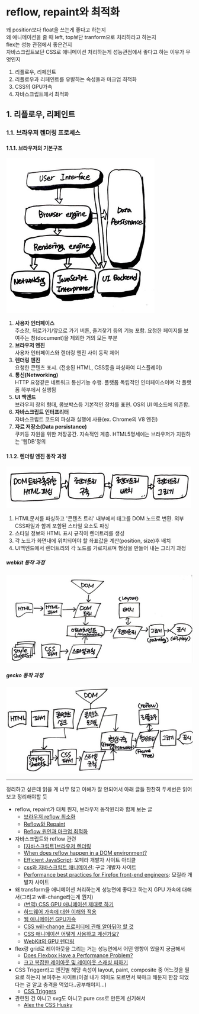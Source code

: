 # reflow, repaint와 최적화

왜 position보다 float을 쓰는게 좋다고 하는지  
왜 애니메이션을 줄 때 left, top보단 tranform으로 처리하라고 하는지  
flex는 성능 관점에서 좋은건지  
자바스크립트보단 CSS로 애니메이션 처리하는게 성능관점에서 좋다고 하는 이유가 무엇인지

1. 리플로우, 리페인트
2. 리플로우과 리페인트를 유발하는 속성들과 마크업 최적화
3. CSS의 GPU가속
4. 자바스크립트에서 최적화

## 1. 리플로우, 리페인트

### 1.1. 브라우저 렌더링 프로세스

#### 1.1.1. 브라우저의 기본구조

![브라우저 기본구조](../asset/browser.jpg)

1. **사용자 인터페이스**  
  주소창, 뒤로가기/앞으로 가기 버튼, 즐겨찾기 등의 기능 포함. 요청한 페이지를 보여주는 창(document)을 제외한 거의 모든 부분
2. **브라우저 엔진**  
  사용자 인터페이스와 렌더링 엔진 사이 동작 제어
3. **렌더링 엔진**  
  요청한 콘텐츠 표시. (전송된 HTML, CSS등을 파싱하여 디스플레이)
4. **통신(Networking)**  
  HTTP 요청같은 네트워크 통신기능 수행. 플랫폼 독립적인 인터페이스이며 각 플랫폼 하부에서 실행됨
5. **UI 백엔드**  
  브라우저 창의 형태, 콤보박스등 기본적인 장치를 표현. OS의 UI 메소드에 의존함.
6. **자바스크립트 인터프리터**  
  자바스크립트 코드의 파싱과 실행에 사용(ex. Chrome의 V8 엔진)
7. **자료 저장소(Data persistance)**  
  쿠키등 자원을 위한 저장공간. 지속적인 계층. HTML5명세에는 브라우저가 지원하는 '웹DB'정의

#### 1.1.2. 렌더링 엔진 동작 과정

![렌더링 엔진 basic flow](../asset/rendering.jpg)

1. HTML문서를 파싱하고 '콘텐츠 트리' 내부에서 태그를 DOM 노드로 변환. 외부 CSS파일과 함께 포함된 스타일 요소도 파싱
2. 스타일 정보와 HTML 표시 규칙이 렌더트리를 생성
3. 각 노드가 화면내에 위치되어야 할 좌표값을 계산(position, size)후 배치
4. UI백엔드에서 렌더트리의 각 노드를 가로지르며 형상을 만들어 내는 그리기 과정

##### webkit 동작 과정

![웹킷 동작과정](../asset/browser-webkit.JPG)

##### gecko 동작 과정

![게코 동작과정](../asset/browser-gecko.jpg)

---

정리하고 싶은데 읽을 게 너무 많고 이해가 잘 안되어서 아래 글들 찬찬히 두세번은 읽어보고 정리해야할 듯

+ reflow, repaint가 대체 뭔지, 브라우저 동작원리와 함께 보는 글
  - [브라우저 reflow 최소화](https://developers.google.com/speed/docs/insights/browser-reflow)
  - [Reflow와 Repaint](https://github.com/nhnent/fe.javascript/wiki/Reflow%EC%99%80-Repaint)
  - [Reflow 원인과 마크업 최적화](http://lists.w3.org/Archives/Public/public-html-ig-ko/2011Sep/att-0031/Reflow_____________________________Tip.pdf)
+ 자바스크립트와 reflow 관련
  - [[자바스크립트]브라우저 렌더링](http://12bme.tistory.com/140)
  - [When does reflow happen in a DOM environment?](https://stackoverflow.com/questions/510213/when-does-reflow-happen-in-a-dom-environment)
  - [Efficient JavaScript](https://dev.opera.com/articles/efficient-javascript/?page=3): 오페라 개발자 사이트 아티클
  - [css와 자바스크립트 애니메이션](https://developers.google.com/web/fundamentals/design-and-ux/animations/css-vs-javascript?hl=ko): 구글 개발자 사이트
  - [Performance best practices for Firefox front-end engineers](https://developer.mozilla.org/en-US/Firefox/Performance_best_practices_for_Firefox_fe_engineers): 모질라 개발자 사이트
+ 왜 transform을 애니메이션 처리하는게 성능면에 좋다고 하는지 GPU 가속에 대해서(그리고 will-change라는게 뭔지)
  - [(번역) CSS GPU 애니메이션 제대로 하기](http://wit.nts-corp.com/2017/08/31/4861)
  - [하드웨어 가속에 대한 이해와 적용](http://d2.naver.com/helloworld/2061385)
  - [웹 애니메이션 GPU가속](http://iropke.com/archive/animation-gpu.html)
  - [CSS will-change 프로퍼티에 관해 알아둬야 할 것](https://dev.opera.com/articles/ko/css-will-change-property/)
  - [CSS 애니메이션 어떻게 사용하고 계신가요?](https://brunch.co.kr/@99-life/2)
  - [WebKit의 GPU 렌더링](https://www.slideshare.net/deview/a5deview-2012-pt-hds-webkitgpu)
+ flex랑 grid로 레이아웃을 그리는 거는 성능면에서 어떤 영향이 있을지 궁금해서
  - [Does Flexbox Have a Performance Problem?](https://css-tricks.com/does-flexbox-have-a-performance-problem/)
  - [크고 복잡한 레이아웃 및 레이아웃 스래싱 피하기](https://developers.google.com/web/fundamentals/performance/rendering/avoid-large-complex-layouts-and-layout-thrashing?hl=ko)
+ CSS Trigger라고 엔진별 해당 속성이 layout, paint, composite 중 어느것을 필요로 하는지 보여주는 사이트(이걸 내가 의미도 모르면서 북마크 해둔지 한참 되었다는 걸 알고 충격을 먹었다..공부해야지...)
  - [CSS Triggers](https://csstriggers.com/)
+ 관련된 건 아니고 svg도 아니고 pure css로 만든게 신기해서
  - [Alex the CSS Husky](https://codepen.io/davidkpiano/pen/wMqXea)